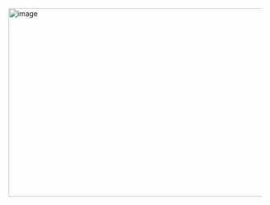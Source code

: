 <img width="821" height="375" alt="image" src="https://github.com/user-attachments/assets/2cf12bed-dfca-4846-bc80-04d0c2af1fcd" />

